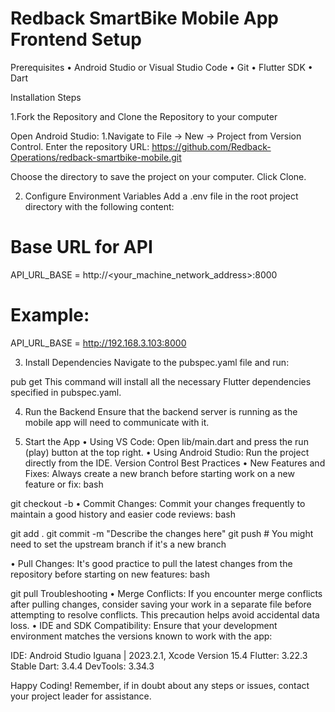 # Redback SmartBike Mobile App Frontend Setup

Prerequisites
•	Android Studio or Visual Studio Code
•	Git
•	Flutter SDK
•	Dart

Installation Steps

1.Fork the Repository and Clone the Repository to your computer

Open Android Studio:
1.Navigate to File -> New -> Project from Version Control.
Enter the repository URL:
https://github.com/Redback-Operations/redback-smartbike-mobile.git

Choose the directory to save the project on your computer.
Click Clone.

2. Configure Environment Variables
Add a .env file in the root project directory with the following content:
# Base URL for API
API_URL_BASE = http://<your_machine_network_address>:8000
# Example:
API_URL_BASE = http://192.168.3.103:8000

3. Install Dependencies
Navigate to the pubspec.yaml file and run:

pub get
This command will install all the necessary Flutter dependencies specified in pubspec.yaml.

4. Run the Backend
Ensure that the backend server is running as the mobile app will need to communicate with it.

5. Start the App
•	Using VS Code: Open lib/main.dart and press the run (play) button at the top right.
•	Using Android Studio: Run the project directly from the IDE.
Version Control Best Practices
•	New Features and Fixes: Always create a new branch before starting work on a new feature or fix:
bash

git checkout -b <name-of-fix-or-feature>
•	Commit Changes: Commit your changes frequently to maintain a good history and easier code reviews:
bash

git add .
git commit -m "Describe the changes here"
git push # You might need to set the upstream branch if it's a new branch

•	Pull Changes: It's good practice to pull the latest changes from the repository before starting on new features:
bash

git pull
Troubleshooting
•	Merge Conflicts: If you encounter merge conflicts after pulling changes, consider saving your work in a separate file before attempting to resolve conflicts. This precaution helps avoid accidental data loss.
•	IDE and SDK Compatibility: Ensure that your development environment matches the versions known to work with the app:

IDE: Android Studio Iguana | 2023.2.1, Xcode Version 15.4
Flutter: 3.22.3 Stable
Dart: 3.4.4
DevTools: 3.34.3

Happy Coding!
Remember, if in doubt about any steps or issues, contact your project leader for assistance.

